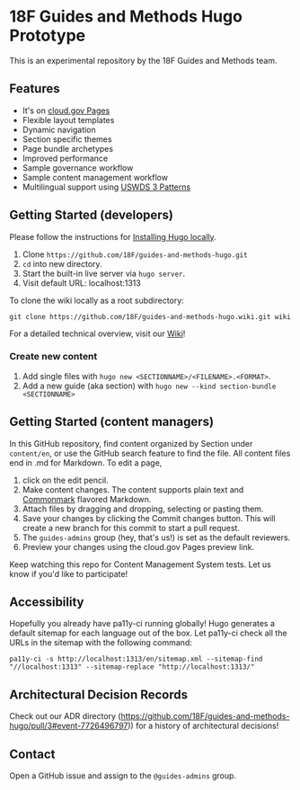 # 18F Guides and Methods Hugo Prototype

This is an experimental repository by the 18F Guides and Methods team.

## Features

* It's on [cloud.gov Pages](https://pages.cloud.gov/sites/1253/builds)
* Flexible layout templates
* Dynamic navigation
* Section specific themes
* Page bundle archetypes
* Improved performance
* Sample governance workflow
* Sample content management workflow
* Multilingual support using [USWDS 3 Patterns](https://designsystem.digital.gov/patterns/select-a-language/two-languages/)

## Getting Started (developers)

Please follow the instructions for [Installing Hugo locally](https://gohugo.io/getting-started/usage/).

1. Clone `https://github.com/18F/guides-and-methods-hugo.git`
1. `cd` into new directory.
1. Start the built-in live server via `hugo server`.
1. Visit default URL: localhost:1313

To clone the wiki locally as a root subdirectory:

`git clone https://github.com/18F/guides-and-methods-hugo.wiki.git wiki`

For a detailed technical overview, visit our [Wiki](https://github.com/18F/guides-and-methods-hugo/wiki/The-Big-Tech-Doc)!

### Create new content

1. Add single files with `hugo new <SECTIONNAME>/<FILENAME>.<FORMAT>`.
1. Add a new guide (aka section) with `hugo new --kind section-bundle <SECTIONNAME>`

## Getting Started (content managers)

In this GitHub repository, find content organized by Section under `content/en`, or use the GitHub search feature to find the file. All content files end in .md for Markdown. To edit a page,

1. click on the edit pencil.
2. Make content changes. The content supports plain text and [Commonmark](https://commonmark.org/help/) flavored Markdown.
3. Attach files by dragging and dropping, selecting or pasting them.
4. Save your changes by clicking the Commit changes button. This will create a new branch for this commit to start a pull request.
5. The `guides-admins` group (hey, that's us!) is set as the default reviewers.
6. Preview your changes using the cloud.gov Pages preview link.

Keep watching this repo for Content Management System tests. Let us know if you'd like to participate!

## Accessibility

Hopefully you already have pa11y-ci running globally! Hugo generates a default sitemap for each language out of the box. Let pa11y-ci check all the URLs in the sitemap with the following command:

```
pa11y-ci -s http://localhost:1313/en/sitemap.xml --sitemap-find "//localhost:1313" --sitemap-replace "http://localhost:1313/"
```

## Architectural Decision Records

Check out our ADR directory (https://github.com/18F/guides-and-methods-hugo/pull/3#event-7726496797)) for a history of architectural decisions!

## Contact
Open a GitHub issue and assign to the `@guides-admins` group.
